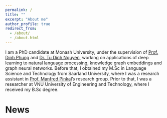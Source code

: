 ```yaml
---
permalink: /
title: ""
excerpt: "About me"
author_profile: true
redirect_from: 
  - /about/
  - /about.html
---
```

I am a PhD candidate at Monash University, under the supervision of [Prof. Dinh Phung](http://dinhphung.ml) and [Dr. Tu Dinh Nguyen](https://scholar.google.com/citations?hl=en&user=4hT6E04AAAAJ&view_op=list_works&sortby=pubdate), working on applications of deep learning to natural language processing, knowledge graph embeddings and graph neural networks. Before that, I obtained my M.Sc in Language Science and Technology from Saarland University, where I was a research assistant in [Prof. Manfred Pinkal](http://www.coli.uni-saarland.de/~pinkal/en/page.php)’s research group. Prior to that, I was a researcher at VNU University of Engineering and Technology, where I received my B.Sc degree.

News
======


